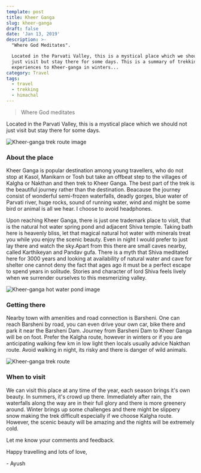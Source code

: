 ```yaml
---
template: post
title: Kheer Ganga
slug: kheer-ganga
draft: false
date: 'Jan 13, 2019'
description: >-
  "Where God Meditates".

  Located in the Parvati Valley, this is a mystical place which we should not
  just visit but stay there for some days. This is a summary of trekking
  experiences to Kheer-ganga in winters...
category: Travel
tags:
  - travel
  - trekking
  - himachal
---
```

>Where God meditates

Located in the Parvati Valley, this is a mystical place which we should not just visit but stay there for some days.

![Kheer-ganga trek route image](/media/kheer-ganga-1.jpg 'Kheer Ganga trek route in winter')

### About the place

Kheer Ganga is popular destination among young travellers, who do not stop at Kasol, Manikarn or Tosh but take an offbeat step to the villages of Kalgha or Nakthan and then trek to Kheer Ganga. The best part of the trek is the beautiful journey rather than the destination. Beacause the journey consist of wonderful semi-frozen waterfalls, deadly gorges, blue water of Parvati river, huge rocks, sound of running water, wind and might be some bird or animal is all we hear. I choose to avoid headphones.

Upon reaching Kheer Ganga, there is just one trademark place to visit, that is the natural hot water spring pond and adjacent Shiva temple. Taking bath here is heavenly bliss, let that magical natural hot water with minerals treat you while you enjoy the scenic beauty. Even in night I would prefer to just lay there and watch the sky.Apart from this there are small caves nearby, called Karthikeyan and Pandav gufa. There is a myth that Shiva meditated here for 3000 years and looking at availability of natural water and cave for shelter one cannot deny the fact that ages ago it must be a perfect escape to spend years in solitude. Stories and character of lord Shiva feels lively when we surrender ourselves to this mesmerizing valley.

![Kheer-ganga hot water pond image](/media/kheer-ganga-pond.jpg 'Kheer Ganga hot water pond')

### Getting there

Nearby town with amenities and road connection is Barsheni. One can reach Barsheni by road, you can even drive your own car, bike there and park it near the Barsheni Dam. Journey from Barsheni Dam to Kheer Ganga will be on foot. Prefer the Kalgha route, however in winters or if you are anticipating walking few km in low light then locals usually advice Nakthan route. Avoid walking in night, its risky and there is danger of wild animals.

![Kheer-ganga trek route](/media/kheer-ganga-thumb.jpg 'Kheer Ganga trek route')

### When to visit

We can visit this place at any time of the year, each season brings it's own beauty. In summers, it's crowd up there. Immediately after rain, the waterfalls along the way are in their full glory and there is more greenery around. Winter brings up some challenges and there might be slippery snow making the trek difficult especially if we choose Kalgha route. However, the scenic beauty will be amazing and the nights will be extremely cold.

Let me know your comments and feedback.

Happy travelling and lots of love,

\- Ayush
